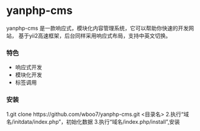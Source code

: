 # yanphp-cms
yanphp-cms 是一款响应式，模块化内容管理系统，它可以帮助你快速的开发网站，
基于yii2高速框架，后台同样采用响应式布局，支持中英文切换。

<h3>特色</h3>
<ul>
<li>响应式开发</li>
<li>模块化开发</li>
<li>标签调用</li>
</ul>

<h3>安装</h3>
1.git clone https://github.com/wboo7/yanphp-cms.git <目录名>
2.执行“域名/initdata/index.php”，初始化数据
3.执行“域名/index.php/install”,安装
